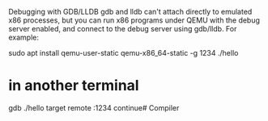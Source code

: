 Debugging with GDB/LLDB
gdb and lldb can't attach directly to emulated x86 processes, but you can run x86 programs under QEMU with the debug server enabled, and connect to the debug server using gdb/lldb. For example:


sudo apt install qemu-user-static
qemu-x86_64-static -g 1234 ./hello

# in another terminal
gdb ./hello
target remote :1234
continue# Compiler
